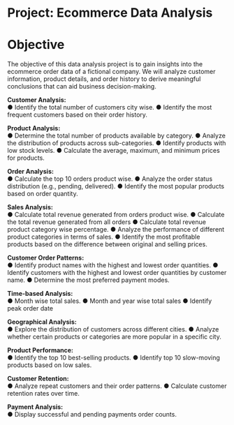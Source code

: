 # <h1> Project: Ecommerce Data Analysis </h1>
<h1> Objective </h1>

<p>The objective of this data analysis project is to gain insights into the ecommerce order
data of a fictional company. We will analyze customer information, product details, and
order history to derive meaningful conclusions that can aid business decision-making.</p>

<b> Customer Analysis:</b><br>
● Identify the total number of customers city wise.
● Identify the most frequent customers based on their order history.

<b> Product Analysis:</b><br>
● Determine the total number of products available by category.
● Analyze the distribution of products across sub-categories.
● Identify products with low stock levels.
● Calculate the average, maximum, and minimum prices for products.

<b> Order Analysis:</b><br>
● Calculate the top 10 orders product wise.
● Analyze the order status distribution (e.g., pending, delivered).
● Identify the most popular products based on order quantity.

<b> Sales Analysis:</b><br>
● Calculate total revenue generated from orders product wise.
● Calculate the total revenue generated from all orders
● Calculate total revenue product category wise percentage.
● Analyze the performance of different product categories in terms of sales.
● Identify the most profitable products based on the difference between original and selling prices.

<b> Customer Order Patterns:</b><br>
● Identify product names with the highest and lowest order quantities.
● Identify customers with the highest and lowest order quantities by customer name.
● Determine the most preferred payment modes.

<b> Time-based Analysis:</b><br>
● Month wise total sales.
● Month and year wise total sales
● Identify peak order date

<b> Geographical Analysis:</b><br>
● Explore the distribution of customers across different cities.
● Analyze whether certain products or categories are more popular in a specific city.

<b> Product Performance:</b><br>
● Identify the top 10 best-selling products.
● Identify top 10 slow-moving products based on low sales.

<b> Customer Retention:</b><br>
● Analyze repeat customers and their order patterns.
● Calculate customer retention rates over time.

<b> Payment Analysis:</b><br>
● Display successful and pending payments order counts.






